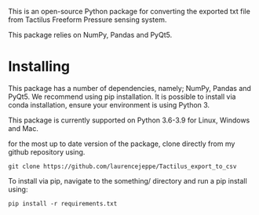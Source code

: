This is an open-source Python package for converting the exported txt file from Tactilus Freeform Pressure sensing system.

This package relies on NumPy, Pandas and PyQt5. 

# Installing

This package has a number of dependencies, namely; NumPy, Pandas and PyQt5. We recommend using pip installation. It is possible to install via conda installation, ensure your environment is using Python 3.

This package is currently supported on Python 3.6-3.9 for Linux, Windows and Mac.

for the most up to date version of the package, clone directly from my github repository using.

```git clone https://github.com/laurencejeppe/Tactilus_export_to_csv```

To install via pip, navigate to the something/ directory and run a pip install using:

```pip install -r requirements.txt```

